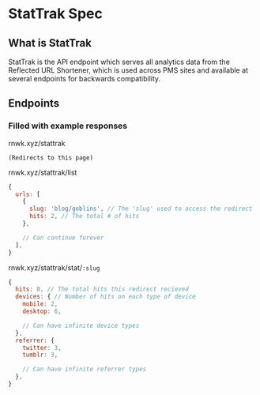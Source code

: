 # StatTrak Spec

## What is StatTrak

StatTrak is the API endpoint which serves all analytics data from the Reflected URL Shortener, which is used across PMS sites and available at several endpoints for backwards compatibility.

## Endpoints
### Filled with example responses

rnwk.xyz/stattrak
```
(Redirects to this page)
```

rnwk.xyz/stattrak/list
```javascript
{
  urls: [
    {
      slug: 'blog/goblins', // The 'slug' used to access the redirect
      hits: 2, // The total # of hits
    },

    // Can continue forever
  ],
}
```

rnwk.xyz/stattrak/stat/`:slug`
```javascript
{
  hits: 8, // The total hits this redirect recieved
  devices: { // Number of hits on each type of device
    mobile: 2,
    desktop: 6,

    // Can have infinite device types
  },
  referrer: {
    twitter: 3,
    tumblr: 3,

    // Can have infinite referrer types
  },
}
```
